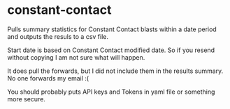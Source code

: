 constant-contact
================

Pulls summary statistics for Constant Contact blasts within a date period and outputs the resuls to a csv file.

Start date is based on Constant Contact modified date. So if you resend without copying I am not sure what will happen.

It does pull the forwards, but I did not include them in the results summary. No one forwards my email :(

You should probably puts API keys and Tokens in yaml file or something more secure.
